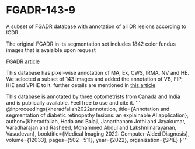 # FGADR-143-9
A subset of FGADR database with annotation of all DR lesions according to ICDR

The original FGADR in its segmentation set includes 1842 color fundus images that is avaialble upon request

[FGADR article](https://ieeexplore.ieee.org/iel7/42/4359023/09257400.pdf?casa_token=FuYCqWMPlPkAAAAA:OSWB-SnST2BnZpHXBr1byoVXdCxjVVQpBUkzVU41W0u3dZZSWaeHarD7Ol1RBCzbDZ7lnCpvHuA)

This database has pixel-wise annotation of MA, Ex, CWS, IRMA, NV and HE. We selected a subset of 143 images and added the annotation of VB, FIP, IHE and VPHE to it. further details are mentioned in [this article](https://www.spiedigitallibrary.org/conference-proceedings-of-spie/12033/120331X/Annotation-and-segmentation-of-diabetic-retinopathy-lesions--an-explainable/10.1117/12.2612576.short?SSO=1)

This database is annotated by three optometrists from Canada and India and is publically available. Feel free to use and cite it.
'''
@inproceedings{kheradfallah2022annotation,
  title={Annotation and segmentation of diabetic retinopathy lesions: an explainable AI application},
  author={Kheradfallah, Hoda and Balaji, Janarthanam Jothi and Jayakumar, Varadharajan and Rasheed, Mohammed Abdul and Lakshminarayanan, Vasudevan},
  booktitle={Medical Imaging 2022: Computer-Aided Diagnosis},
  volume={12033},
  pages={502--511},
  year={2022},
  organization={SPIE}
}
'''
